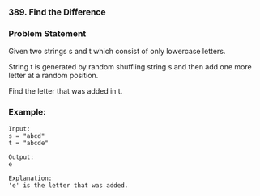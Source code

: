 ### 389. Find the Difference

### Problem Statement
Given two strings s and t which consist of only lowercase letters.

String t is generated by random shuffling string s and then add one more letter at a random position.

Find the letter that was added in t.

### Example:
```
Input:
s = "abcd"
t = "abcde"

Output:
e

Explanation:
'e' is the letter that was added.
```